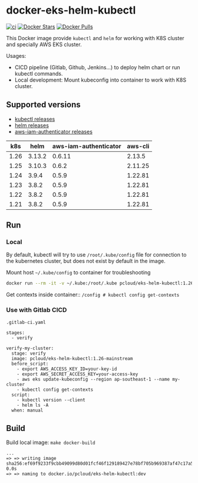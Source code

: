 # docker-eks-helm-kubectl

[![ci](https://github.com/quangthe/docker-eks-helm-kubectl/actions/workflows/docker.yaml/badge.svg)](https://github.com/quangthe/docker-eks-helm-kubectl/actions/workflows/docker.yaml)
[![Docker Stars](https://img.shields.io/docker/stars/pcloud/eks-helm-kubectl.svg?style=flat)](https://hub.docker.com/r/pcloud/eks-helm-kubectl/)
[![Docker Pulls](https://img.shields.io/docker/pulls/pcloud/eks-helm-kubectl.svg?style=flat)](https://hub.docker.com/r/pcloud/eks-helm-kubectl/)

This Docker image provide `kubectl` and `helm` for working with K8S cluster and specially AWS EKS cluster. 

Usages:

- CICD pipeline (Gitlab, Github, Jenkins...) to deploy helm chart or run kubectl commands.
- Local development: Mount kubeconfig into container to work with K8S cluster.

## Supported versions

- [kubectl releases](https://kubernetes.io/releases/)
- [helm releases](https://github.com/helm/helm/releases)
- [aws-iam-authenticator releases](https://github.com/kubernetes-sigs/aws-iam-authenticator/releases)

| k8s  | helm   | aws-iam-authenticator | aws-cli |
|------|--------|-----------------------|---------|
| 1.26 | 3.13.2 | 0.6.11                | 2.13.5  |
| 1.25 | 3.10.3 | 0.6.2                 | 2.11.25 |
| 1.24 | 3.9.4  | 0.5.9                 | 1.22.81 |
| 1.23 | 3.8.2  | 0.5.9                 | 1.22.81 |
| 1.22 | 3.8.2  | 0.5.9                 | 1.22.81 |
| 1.21 | 3.8.2  | 0.5.9                 | 1.22.81 |

## Run

### Local

By default, kubectl will try to use `/root/.kube/config` file for connection to the kubernetes cluster, but does not exist by default in the image.

Mount host `~/.kube/config` to container for troubleshooting

```bash
docker run --rm -it -v ~/.kube:/root/.kube pcloud/eks-helm-kubectl:1.26-mainstream
```

Get contexts inside container:: `/config # kubectl config get-contexts`

### Use with Gitlab CICD

`.gitlab-ci.yaml`

```yaml,
stages:
  - verify

verify-my-cluster:
  stage: verify
  image: pcloud/eks-helm-kubectl:1.26-mainstream
  before_script:
    - export AWS_ACCESS_KEY_ID=your-key-id
    - export AWS_SECRET_ACCESS_KEY=your-access-key
    - aws eks update-kubeconfig --region ap-southeast-1 --name my-cluster
    - kubectl config get-contexts
  script:
    - kubectl version --client
    - helm ls -A
  when: manual
```

## Build

Build local image: `make docker-build`

```
...
=> => writing image sha256:ef69f9233f9cbb49099d80d01fcf46f129189427e78bf705b969387af47c17a5                        0.0s
=> => naming to docker.io/pcloud/eks-helm-kubectl:dev
```
